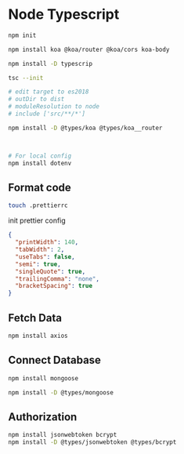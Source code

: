 # Node Typescript

```bash
npm init

npm install koa @koa/router @koa/cors koa-body

npm install -D typescrip

tsc --init

# edit target to es2018
# outDir to dist
# moduleResolution to node
# include ['src/**/*']

npm install -D @types/koa @types/koa__router



# For local config
npm install dotenv
```

## Format code

```bash
touch .prettierrc
```

init prettier config

```json
{
  "printWidth": 140,
  "tabWidth": 2,
  "useTabs": false,
  "semi": true,
  "singleQuote": true,
  "trailingComma": "none",
  "bracketSpacing": true
}
```

## Fetch Data

```bash
npm install axios
```

## Connect Database

```bash
npm install mongoose

npm install -D @types/mongoose
```

## Authorization

```bash
npm install jsonwebtoken bcrypt
npm install -D @types/jsonwebtoken @types/bcrypt
```
